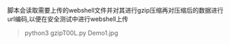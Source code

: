 脚本会读取需要上传的webshell文件并对其进行gzip压缩再对压缩后的数据进行url编码,以便在安全测试中进行webshell上传
> python3 gzipT00L.py
Demo1.jpg
